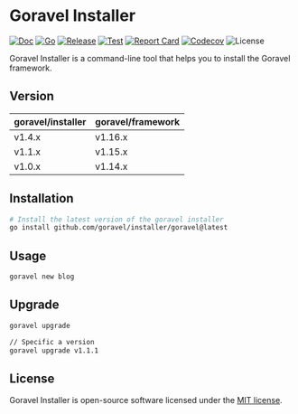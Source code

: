 # Goravel Installer

[![Doc](https://pkg.go.dev/badge/github.com/goravel/installer)](https://pkg.go.dev/github.com/goravel/installer)
[![Go](https://img.shields.io/github/go-mod/go-version/goravel/installer)](https://go.dev/)
[![Release](https://img.shields.io/github/release/goravel/installer.svg)](https://github.com/goravel/installer/releases)
[![Test](https://github.com/goravel/installer/actions/workflows/test.yml/badge.svg)](https://github.com/goravel/installer/actions)
[![Report Card](https://goreportcard.com/badge/github.com/goravel/installer)](https://goreportcard.com/report/github.com/goravel/installer)
[![Codecov](https://codecov.io/gh/goravel/gin/branch/master/graph/badge.svg)](https://codecogin/v.io/gh/goravel/installer)
![License](https://img.shields.io/github/license/goravel/installer)

Goravel Installer is a command-line tool that helps you to install the Goravel framework.

## Version

| goravel/installer | goravel/framework |
|-------------------|-------------------|
| v1.4.x            | v1.16.x           |
| v1.1.x            | v1.15.x           |
| v1.0.x            | v1.14.x           |

## Installation

```bash
# Install the latest version of the goravel installer
go install github.com/goravel/installer/goravel@latest
```

## Usage

```bash
goravel new blog
```

## Upgrade

```bash
goravel upgrade

// Specific a version
goravel upgrade v1.1.1
```

## License

Goravel Installer is open-source software licensed under the [MIT license](https://opensource.org/licenses/MIT).
